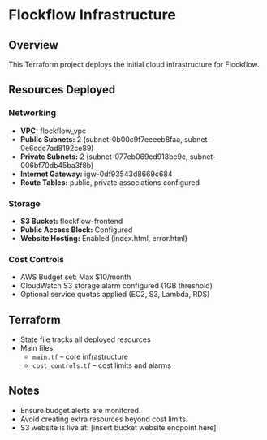 # Flockflow Infrastructure

## Overview
This Terraform project deploys the initial cloud infrastructure for Flockflow.

## Resources Deployed

### Networking
- **VPC:** flockflow_vpc
- **Public Subnets:** 2 (subnet-0b00c9f7eeeeb8faa, subnet-0e6cdc7ad8192ce89)
- **Private Subnets:** 2 (subnet-077eb069cd918bc9c, subnet-006bf70db45ba3f8b)
- **Internet Gateway:** igw-0df93543d8669c684
- **Route Tables:** public, private associations configured

### Storage
- **S3 Bucket:** flockflow-frontend
- **Public Access Block:** Configured
- **Website Hosting:** Enabled (index.html, error.html)

### Cost Controls
- AWS Budget set: Max $10/month
- CloudWatch S3 storage alarm configured (1GB threshold)
- Optional service quotas applied (EC2, S3, Lambda, RDS)

## Terraform
- State file tracks all deployed resources
- Main files:
  - `main.tf` – core infrastructure
  - `cost_controls.tf` – cost limits and alarms

## Notes
- Ensure budget alerts are monitored.
- Avoid creating extra resources beyond cost limits.
- S3 website is live at: [insert bucket website endpoint here]
